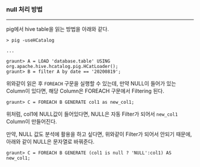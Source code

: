 ### null 처리 방법

<hr>
pig에서 hive table을 읽는 방법을 아래와 같다.

```
> pig -useHCatalog

...

graunt> A = LOAD 'database.table' USING org.apache.hive.hcatalog.pig.HCatLoader();
graunt> B = filter A by date == '20200819';
```



위와같이 읽은 후 `FOREACH` 구문을 실행할 수 있는데, 만약 NULL이 들어가 있는 Column이 있다면, 해당 Column은 FOREACH 구문에서 Filtering 된다.

```
graunt> C = FOREACH B GENERATE col1 as new_col1;
```

위처럼, col1에 NULL값이 들어있다면, NULL은 자동 Filter가 되어서 `new_col1` Column이 만들어진다.

만약, NULL 값도 분석에 활용을 하고 싶다면, 위와같이 Filter가 되어서 안되기 때문에, 아래와 같이 NULL은 문자열로 바꿔준다.

```
graunt> C = FOREACH B GENERATE (col1 is null ? 'NULL':col1) AS new_col1;
```

